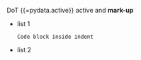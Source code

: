 DoT {{=pydata.active}} active and **mark-up**

* list 1
  ~~~
  Code block inside indent
  ~~~
* list 2
